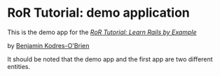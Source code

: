 # RoR Tutorial: demo application

This is the demo app for the [*RoR Tutorial: Learn Rails by Example*](http://railstutorial.org/)

by [Benjamin Kodres-O'Brien](http://github.com/bkodres93)

It should be noted that the demo app and the first app are two different entities.